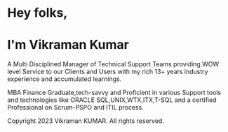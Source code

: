 # Hey folks,

# I'm Vikraman Kumar

A Multi Disciplined Manager of Technical Support Teams providing WOW level Service to our Clients and Users with my rich 13+ years industry experience and accumulated learnings.

MBA Finance Graduate,tech-savvy and Proficient in various Support tools and technologies like ORACLE SQL,UNIX,WTX,ITX,T-SQL and a certified Professional on Scrum-PSPO and ITIL process.









Copyright 2023 Vikraman KUMAR.
All rights reserved.

